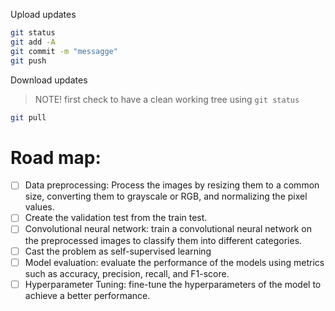 Upload updates
```bash
git status
git add -A
git commit -m "messagge"
git push
```

Download updates
> NOTE! first check to have a clean working tree using ``git status``
```bash
git pull
```

# Road map:  
- [ ] Data preprocessing: Process the images by resizing them to a common size,
converting them to grayscale or RGB, and normalizing the pixel values. 
- [ ] Create the validation test from the train test. 
- [ ] Convolutional neural network: train a convolutional neural network on the preprocessed 
images to classify them into different categories.
- [ ] Cast the problem as self-supervised learning 
- [ ] Model evaluation: evaluate the performance of the models using metrics such
as accuracy, precision, recall, and F1-score. 
- [ ] Hyperparameter Tuning: fine-tune the hyperparameters of the model 
to achieve a better performance. 